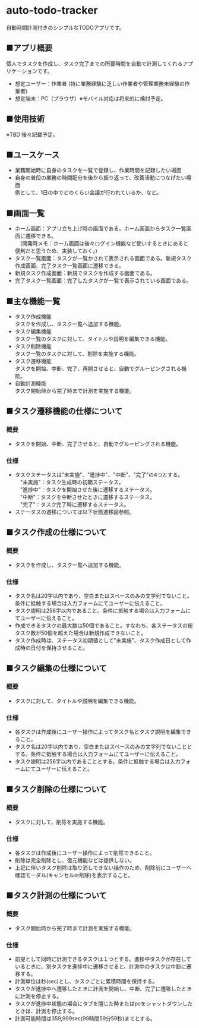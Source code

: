 # auto-todo-tracker
自動時間計測付きのシンプルなTODOアプリです。

## ■アプリ概要  
個人でタスクを作成し、タスク完了までの所要時間を自動で計測してくれるアプリケーションです。    
- 想定ユーザー：作業者 (特に業務経験に乏しい作業者や管理業務未経験の作業者)  
- 想定端末：PC（ブラウザ）※モバイル対応は将来的に検討予定。  

## ■使用技術  
※TBD 後々記載予定。

## ■ユースケース  
- 業務開始時に自身のタスクを一覧で登録し、作業時間を記録したい場面  
- 自身の普段の業務の時間配分を後から振り返って、改善活動につなげたい場面  
例として、1日の中でどのくらい会議が行われているか、など。


## ■画面一覧  
- ホーム画面：アプリ立ち上げ時の画面である。ホーム画面からタスク一覧画面に遷移できる。  
　(開発時メモ：ホーム画面は後々ログイン機能など使いするときにあると便利だと思うため、実装しておく。)  
- タスク一覧画面：タスクが一覧かされて表示される画面である。新規タスク作成画面、完了タスク一覧画面に遷移できる。  
- 新規タスク作成画面：新規でタスクを作成する画面である。   
- 完了タスク一覧画面：完了したタスクが一覧で表示されている画面である。  


## ■主な機能一覧  
- タスク作成機能  
タスクを作成し、タスク一覧へ追加する機能。  
- タスク編集機能  
タスク一覧のタスクに対して、タイトルや説明を編集できる機能。  
- タスク削除機能  
タスク一覧のタスクに対して、削除を実施する機能。  
- タスク遷移機能  
タスクを開始、中断、完了、再開させると、自動でグルーピングされる機能。
- 自動計測機能  
タスク開始時から完了時まで計測を実施する機能。


## ■タスク遷移機能の仕様について
### 概要
- タスクを開始、中断、完了させると、自動でグルーピングされる機能。  
### 仕様
- タスクステータスは"未実施"、"進捗中"、"中断"、"完了"の4つとする。  
　"未実施"：タスク生成時の初期ステータス。      
　"進捗中"：タスクを開始させた後に遷移するステータス。    
　"中断"：タスクを中断させたときに遷移するステータス。  
　"完了"：タスク完了時に遷移するステータス。
- ステータスの遷移については以下状態遷移図参照。  


## ■タスク作成の仕様について
### 概要
- タスクを作成し、タスク一覧へ追加する機能。
### 仕様
- タスク名は20字以内であり、空白またはスペースのみの文字列でないこと。条件に抵触する場合は入力フォームにてユーザーに伝えること。    
- タスク説明は256字以内であること。条件に抵触する場合は入力フォームにてユーザーに伝えること。     
- 作成できるタスクの最大数は50個であること。すなわち、各ステータスの総タスク数が50個を超えた場合は新規作成できないこと。   
- タスク作成時は、ステータス初期値として"未実施"、タスク作成日として作成時の日付を保持させること。


## ■タスク編集の仕様について  
### 概要
- タスクに対して、タイトルや説明を編集できる機能。  
### 仕様  
- 各タスクは作成後にユーザー操作によってタスク名とタスク説明を編集できること。 
- タスク名は20字以内であり、空白またはスペースのみの文字列でないこととする。条件に抵触する場合は入力フォームにてユーザーに伝えること。    
- タスク説明は256字以内であることとする。条件に抵触する場合は入力フォームにてユーザーに伝えること。     


## ■タスク削除の仕様について  
### 概要
- タスクに対して、削除を実施する機能。
### 仕様 
- 各タスクは作成後にユーザー操作によって削除できること。  
- 削除は完全削除とし、復元機能などは提供しない。
- 上記に伴いタスク削除は取り消しできない操作のため、削除前にユーザーへ確認モーダル(キャンセルor削除)を表示すること。   


## ■タスク計測の仕様について  
### 概要
- タスク開始時から完了時まで計測を実施する機能。
### 仕様
- 前提として同時に計測できるタスクは１つとする。進捗中タスクが存在しているときに、別タスクを進捗中に遷移させると、計測中のタスクは中断に遷移する。 
- 計測単位は秒(sec)とし、タスクごとに累積時間を保持する。 
- タスクが進捗中へ遷移したときに計測を開始し、中断、完了に遷移したときに計測を停止する。  
- タスクが進捗中状態の場合にタブを閉じた時またはpcをシャットダウンしたときは、計測を停止する。
- 計測可能時間は359,999sec(99時間59分59秒)までとする。

